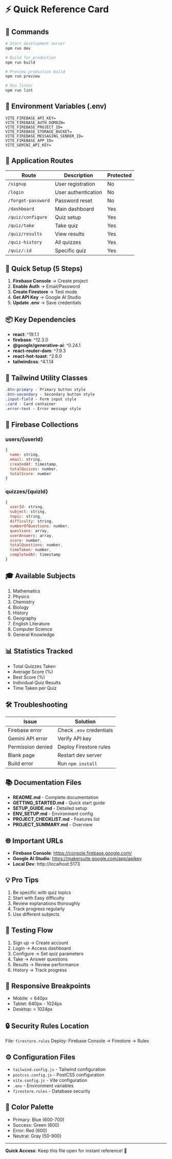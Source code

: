 # ⚡ Quick Reference Card

## 🚀 Commands

```bash
# Start development server
npm run dev

# Build for production
npm run build

# Preview production build
npm run preview

# Run linter
npm run lint
```

## 🔑 Environment Variables (.env)

```env
VITE_FIREBASE_API_KEY=
VITE_FIREBASE_AUTH_DOMAIN=
VITE_FIREBASE_PROJECT_ID=
VITE_FIREBASE_STORAGE_BUCKET=
VITE_FIREBASE_MESSAGING_SENDER_ID=
VITE_FIREBASE_APP_ID=
VITE_GEMINI_API_KEY=
```

## 📍 Application Routes

| Route | Description | Protected |
|-------|-------------|-----------|
| `/signup` | User registration | No |
| `/login` | User authentication | No |
| `/forgot-password` | Password reset | No |
| `/dashboard` | Main dashboard | Yes |
| `/quiz/configure` | Quiz setup | Yes |
| `/quiz/take` | Take quiz | Yes |
| `/quiz/results` | View results | Yes |
| `/quiz-history` | All quizzes | Yes |
| `/quiz/:id` | Specific quiz | Yes |

## 🎯 Quick Setup (5 Steps)

1. **Firebase Console** → Create project
2. **Enable Auth** → Email/Password
3. **Create Firestore** → Test mode
4. **Get API Key** → Google AI Studio
5. **Update .env** → Save credentials

## 📦 Key Dependencies

- **react**: ^19.1.1
- **firebase**: ^12.3.0
- **@google/generative-ai**: ^0.24.1
- **react-router-dom**: ^7.9.3
- **react-hot-toast**: ^2.6.0
- **tailwindcss**: ^4.1.14

## 🎨 Tailwind Utility Classes

```css
.btn-primary - Primary button style
.btn-secondary - Secondary button style
.input-field - Form input style
.card - Card container
.error-text - Error message style
```

## 🔐 Firebase Collections

### users/{userId}
```javascript
{
  name: string,
  email: string,
  createdAt: timestamp,
  totalQuizzes: number,
  totalScore: number
}
```

### quizzes/{quizId}
```javascript
{
  userId: string,
  subject: string,
  topic: string,
  difficulty: string,
  numberOfQuestions: number,
  questions: array,
  userAnswers: array,
  score: number,
  totalQuestions: number,
  timeTaken: number,
  completedAt: timestamp
}
```

## 🎓 Available Subjects

1. Mathematics
2. Physics
3. Chemistry
4. Biology
5. History
6. Geography
7. English Literature
8. Computer Science
9. General Knowledge

## 📊 Statistics Tracked

- Total Quizzes Taken
- Average Score (%)
- Best Score (%)
- Individual Quiz Results
- Time Taken per Quiz

## 🛠️ Troubleshooting

| Issue | Solution |
|-------|----------|
| Firebase error | Check `.env` credentials |
| Gemini API error | Verify API key |
| Permission denied | Deploy Firestore rules |
| Blank page | Restart dev server |
| Build error | Run `npm install` |

## 📚 Documentation Files

- **README.md** - Complete documentation
- **GETTING_STARTED.md** - Quick start guide
- **SETUP_GUIDE.md** - Detailed setup
- **ENV_SETUP.md** - Environment config
- **PROJECT_CHECKLIST.md** - Features list
- **PROJECT_SUMMARY.md** - Overview

## 🌐 Important URLs

- **Firebase Console**: https://console.firebase.google.com/
- **Google AI Studio**: https://makersuite.google.com/app/apikey
- **Local Dev**: http://localhost:5173

## 💡 Pro Tips

1. Be specific with quiz topics
2. Start with Easy difficulty
3. Review explanations thoroughly
4. Track progress regularly
5. Use different subjects

## 🎯 Testing Flow

1. Sign up → Create account
2. Login → Access dashboard
3. Configure → Set quiz parameters
4. Take → Answer questions
5. Results → Review performance
6. History → Track progress

## 📱 Responsive Breakpoints

- Mobile: < 640px
- Tablet: 640px - 1024px
- Desktop: > 1024px

## 🔒 Security Rules Location

File: `firestore.rules`
Deploy: Firebase Console → Firestore → Rules

## ⚙️ Configuration Files

- `tailwind.config.js` - Tailwind configuration
- `postcss.config.js` - PostCSS configuration
- `vite.config.js` - Vite configuration
- `.env` - Environment variables
- `firestore.rules` - Database security

## 🎨 Color Palette

- Primary: Blue (600-700)
- Success: Green (600)
- Error: Red (600)
- Neutral: Gray (50-900)

---

**Quick Access**: Keep this file open for instant reference! 🚀
